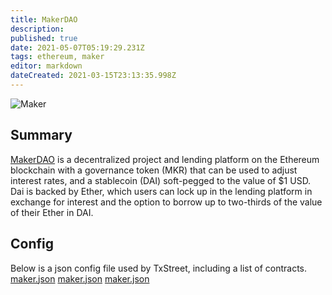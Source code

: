 ```yaml
---
title: MakerDAO
description:
published: true
date: 2021-05-07T05:19:29.231Z
tags: ethereum, maker
editor: markdown
dateCreated: 2021-03-15T23:13:35.998Z
---
```


![Maker](https://txstreet.com/static/img/singles/house_logos/maker.png)

## Summary

[MakerDAO](https://makerdao.com/en/) is a decentralized project and lending platform on the Ethereum blockchain with a governance token (MKR) that can be used to adjust interest rates, and a stablecoin (DAI) soft-pegged to the value of $1 USD. Dai is backed by Ether, which users can lock up in the lending platform in exchange for interest and the option to borrow up to two-thirds of the value of their Ether in DAI.

## Config

Below is a json config file used by TxStreet, including a list of contracts. [maker.json](/ethereum/houses/maker.json) [maker.json](/ethereum/houses/maker.json) [maker.json](/ethereum/houses/maker.json)